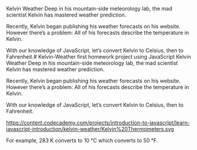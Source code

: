 Kelvin Weather
Deep in his mountain-side meteorology lab, the mad scientist Kelvin has mastered weather prediction.

Recently, Kelvin began publishing his weather forecasts on his website. However there’s a problem: All of his forecasts describe the temperature in Kelvin.

With our knowledge of JavaScript, let’s convert Kelvin to Celsius, then to Fahrenheit.# Kelvin-Weather
first homework project using JavaScript 
Kelvin Weather
Deep in his mountain-side meteorology lab, the mad scientist Kelvin has mastered weather prediction.

Recently, Kelvin began publishing his weather forecasts on his website. However there’s a problem: All of his forecasts describe the temperature in Kelvin.

With our knowledge of JavaScript, let’s convert Kelvin to Celsius, then to Fahrenheit.

https://content.codecademy.com/projects/introduction-to-javascript/learn-javascript-introduction/kelvin-weather/Kelvin%20Thermometers.svg

For example, 283 K converts to 10 °C which converts to 50 °F.
